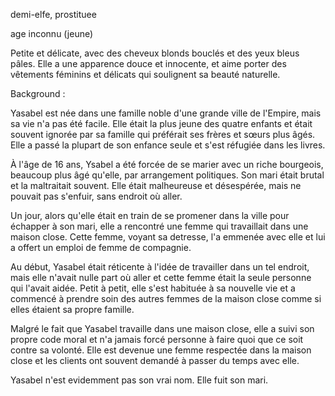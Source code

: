 
demi-elfe, prostituee

age inconnu (jeune)

Petite et délicate, avec des cheveux blonds bouclés et des yeux bleus pâles. Elle a une apparence douce et innocente, et aime porter des vêtements féminins et délicats qui soulignent sa beauté naturelle.


Background :

Yasabel est née dans une famille noble d'une grande ville de l'Empire, mais sa vie n'a pas été facile. Elle était la plus jeune des quatre enfants et était souvent ignorée par sa famille qui préférait ses frères et sœurs plus âgés. Elle a passé la plupart de son enfance seule et s'est réfugiée dans les livres.

À l'âge de 16 ans, Ysabel a été forcée de se marier avec un riche bourgeois, beaucoup plus âgé qu'elle, par arrangement politiques. Son mari était brutal et la maltraitait souvent. Elle était malheureuse et désespérée, mais ne pouvait pas s'enfuir, sans endroit où aller.

Un jour, alors qu'elle était en train de se promener dans la ville pour échapper à son mari, elle a rencontré une femme qui travaillait dans une maison close. Cette femme, voyant sa detresse, l'a emmenée avec elle et lui a offert un emploi de femme de compagnie.

Au début, Yasabel était réticente à l'idée de travailler dans un tel endroit, mais elle n'avait nulle part où aller et cette femme était la seule personne qui l'avait aidée. Petit à petit, elle s'est habituée à sa nouvelle vie et a commencé à prendre soin des autres femmes de la maison close comme si elles étaient sa propre famille.

Malgré le fait que Yasabel travaille dans une maison close, elle a suivi son propre code moral et n'a jamais forcé personne à faire quoi que ce soit contre sa volonté. Elle est devenue une femme respectée dans la maison close et les clients ont souvent demandé à passer du temps avec elle. 

Yasabel n'est evidemment pas son vrai nom. Elle fuit son mari.